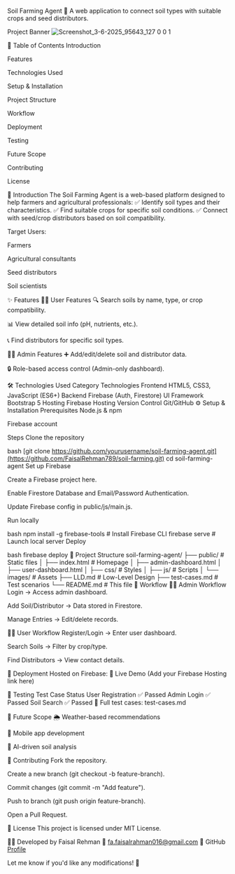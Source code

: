 Soil Farming Agent 🌱
A web application to connect soil types with suitable crops and seed distributors.

Project Banner ![Screenshot_3-6-2025_95643_127 0 0 1](https://github.com/user-attachments/assets/17d68f2f-8102-4f8b-bfe0-c8dfb6a4ec93)


📌 Table of Contents
Introduction

Features

Technologies Used

Setup & Installation

Project Structure

Workflow

Deployment

Testing

Future Scope

Contributing

License

🌱 Introduction
The Soil Farming Agent is a web-based platform designed to help farmers and agricultural professionals:
✅ Identify soil types and their characteristics.
✅ Find suitable crops for specific soil conditions.
✅ Connect with seed/crop distributors based on soil compatibility.

Target Users:

Farmers

Agricultural consultants

Seed distributors

Soil scientists

✨ Features
👨‍🌾 User Features
🔍 Search soils by name, type, or crop compatibility.

📊 View detailed soil info (pH, nutrients, etc.).

📞 Find distributors for specific soil types.

👨‍💼 Admin Features
➕ Add/edit/delete soil and distributor data.

🔒 Role-based access control (Admin-only dashboard).

🛠 Technologies Used
Category	Technologies
Frontend	HTML5, CSS3, JavaScript (ES6+)
Backend	Firebase (Auth, Firestore)
UI Framework	Bootstrap 5
Hosting	Firebase Hosting
Version Control	Git/GitHub
⚙ Setup & Installation
Prerequisites
Node.js & npm

Firebase account

Steps
Clone the repository

bash
[git clone https://github.com/yourusername/soil-farming-agent.git](https://github.com/FaisalRehman789/soil-farming.git)
cd soil-farming-agent
Set up Firebase

Create a Firebase project here.

Enable Firestore Database and Email/Password Authentication.

Update Firebase config in public/js/main.js.

Run locally

bash
npm install -g firebase-tools  # Install Firebase CLI
firebase serve  # Launch local server
Deploy

bash
firebase deploy
📂 Project Structure
soil-farming-agent/
├── public/               # Static files
│   ├── index.html        # Homepage
│   ├── admin-dashboard.html
│   ├── user-dashboard.html
│   ├── css/              # Styles
│   ├── js/               # Scripts
│   └── images/           # Assets
├── LLD.md                # Low-Level Design
├── test-cases.md         # Test scenarios
└── README.md             # This file
🔧 Workflow
👨‍💼 Admin Workflow
Login → Access admin dashboard.

Add Soil/Distributor → Data stored in Firestore.

Manage Entries → Edit/delete records.

👨‍🌾 User Workflow
Register/Login → Enter user dashboard.

Search Soils → Filter by crop/type.

Find Distributors → View contact details.

🚀 Deployment
Hosted on Firebase:
🔗 Live Demo (Add your Firebase Hosting link here)

🧪 Testing
Test Case	Status
User Registration	✅ Passed
Admin Login	✅ Passed
Soil Search	✅ Passed
📝 Full test cases: test-cases.md

🔮 Future Scope
🌦 Weather-based recommendations

📱 Mobile app development

🤖 AI-driven soil analysis

🤝 Contributing
Fork the repository.

Create a new branch (git checkout -b feature-branch).

Commit changes (git commit -m "Add feature").

Push to branch (git push origin feature-branch).

Open a Pull Request.

📜 License
This project is licensed under MIT License.

👨‍💻 Developed by Faisal Rehman
📧 fa.faisalrahman016@gmail.com
🔗 GitHub [Profile](https://github.com/FaisalRehman789)

Let me know if you'd like any modifications! 🚀
